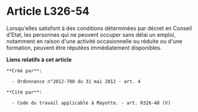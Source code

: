 # Article L326-54

Lorsqu'elles satisfont à des conditions déterminées par décret en Conseil d'Etat, les personnes qui ne peuvent occuper sans
délai un emploi, notamment en raison d'une activité occasionnelle ou réduite ou d'une formation, peuvent être réputées
immédiatement disponibles.

**Liens relatifs à cet article**

	**Créé par**:

	  - Ordonnance n°2012-788 du 31 mai 2012 - art. 4

	**Cité par**:

	  - Code du travail applicable à Mayotte. - art. R326-48 (V)
